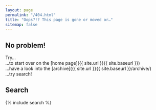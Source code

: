 ```yaml
---
layout: page
permalink: "/404.html"
title: "Oops?!? This page is gone or moved or…"
sitemap: false
---
```


## No problem!

Try…  
…to start over on the [home page]({{ site.url }}{{ site.baseurl }})  
…have a look into the [archive]({{ site.url }}{{ site.baseurl }}/archive/)  
…try search!

## Search

{% include search %}

